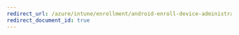 ```yaml
---
redirect_url: /azure/intune/enrollment/android-enroll-device-administrator
redirect_document_id: true
---
```

